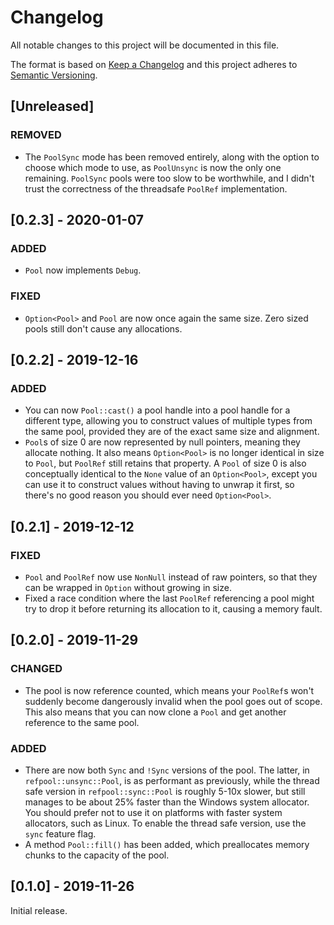 # Changelog

All notable changes to this project will be documented in this file.

The format is based on [Keep a Changelog](http://keepachangelog.com/en/1.0.0/) and this project
adheres to [Semantic Versioning](http://semver.org/spec/v2.0.0.html).

## [Unreleased]

### REMOVED

-   The `PoolSync` mode has been removed entirely, along with the option to choose which mode to
    use, as `PoolUnsync` is now the only one remaining. `PoolSync` pools were too slow to be
    worthwhile, and I didn't trust the correctness of the threadsafe `PoolRef` implementation.

## [0.2.3] - 2020-01-07

### ADDED

-   `Pool` now implements `Debug`.

### FIXED

-   `Option<Pool>` and `Pool` are now once again the same size. Zero sized pools still don't cause
    any allocations.

## [0.2.2] - 2019-12-16

### ADDED

-   You can now `Pool::cast()` a pool handle into a pool handle for a different type, allowing you
    to construct values of multiple types from the same pool, provided they are of the exact same
    size and alignment.
-   `Pool`s of size 0 are now represented by null pointers, meaning they allocate nothing. It also
    means `Option<Pool>` is no longer identical in size to `Pool`, but `PoolRef` still retains that
    property. A `Pool` of size 0 is also conceptually identical to the `None` value of an
    `Option<Pool>`, except you can use it to construct values without having to unwrap it first, so
    there's no good reason you should ever need `Option<Pool>`.

## [0.2.1] - 2019-12-12

### FIXED

-   `Pool` and `PoolRef` now use `NonNull` instead of raw pointers, so that they can be wrapped in
    `Option` without growing in size.
-   Fixed a race condition where the last `PoolRef` referencing a pool might try to drop it before
    returning its allocation to it, causing a memory fault.

## [0.2.0] - 2019-11-29

### CHANGED

-   The pool is now reference counted, which means your `PoolRef`s won't suddenly become dangerously
    invalid when the pool goes out of scope. This also means that you can now clone a `Pool` and get
    another reference to the same pool.

### ADDED

-   There are now both `Sync` and `!Sync` versions of the pool. The latter, in
    `refpool::unsync::Pool`, is as performant as previously, while the thread safe version in
    `refpool::sync::Pool` is roughly 5-10x slower, but still manages to be about 25% faster than the
    Windows system allocator. You should prefer not to use it on platforms with faster system
    allocators, such as Linux. To enable the thread safe version, use the `sync` feature flag.
-   A method `Pool::fill()` has been added, which preallocates memory chunks to the capacity of the
    pool.

## [0.1.0] - 2019-11-26

Initial release.
